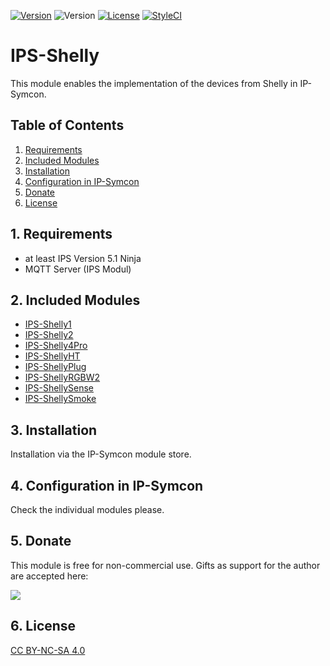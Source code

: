 [![Version](https://img.shields.io/badge/Symcon-PHPModul-red.svg)](https://www.symcon.de/service/dokumentation/entwicklerbereich/sdk-tools/sdk-php/)
![Version](https://img.shields.io/badge/Symcon%20Version-5.1%20%3E-blue.svg)
[![License](https://img.shields.io/badge/License-CC%20BY--NC--SA%204.0-green.svg)](https://creativecommons.org/licenses/by-nc-sa/4.0/)
[![StyleCI](https://styleci.io/repos/152767193/shield?style=flat)](https://styleci.io/repos/152767193)

# IPS-Shelly
   This module enables the implementation of the devices from Shelly in IP-Symcon.
 
   ## Table of Contents
   1. [Requirements](#1-requirements)
   2. [Included Modules](#2-included-modules)
   3. [Installation](#3-installation)
   4. [Configuration in IP-Symcon](#4-configuration-in-ip-symcon)
   5. [Donate](#5-donate)
   6. [License](#6-license)
   
## 1. Requirements

* at least IPS Version 5.1 Ninja
* MQTT Server (IPS Modul) 


## 2. Included Modules

* [IPS-Shelly1](IPS-Shelly1/README_en.md)
* [IPS-Shelly2](IPS-Shelly2/README_en.md)
* [IPS-Shelly4Pro](IPS-Shelly4Pro/README_en.md)
* [IPS-ShellyHT](IPS-ShellyHT/README_en.md)
* [IPS-ShellyPlug](IPS-ShellyPlug/README_en.md)
* [IPS-ShellyRGBW2](IPS-ShellyRGBW2/README_en.md)
* [IPS-ShellySense](IPS-ShellySense/README_en.md)
* [IPS-ShellySmoke](IPS-ShellySmoke/README_en.md)

## 3. Installation
Installation via the IP-Symcon module store.

## 4. Configuration in IP-Symcon
Check the individual modules please.

## 5. Donate

This module is free for non-commercial use. Gifts as support for the author are accepted here:

<a href="https://www.paypal.com/cgi-bin/webscr?cmd=_s-xclick&hosted_button_id=EK4JRP87XLSHW" target="_blank"><img src="https://www.paypalobjects.com/en_US/i/btn/btn_donate_LG.gif" border="0" /></a>

## 6. License

[CC BY-NC-SA 4.0](https://creativecommons.org/licenses/by-nc-sa/4.0/)